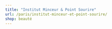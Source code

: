 ```yaml
---
title: "Institut Minceur & Point Sourire"
url: /paris/institut-minceur-et-point-sourire/
shop: beauté
---
```

